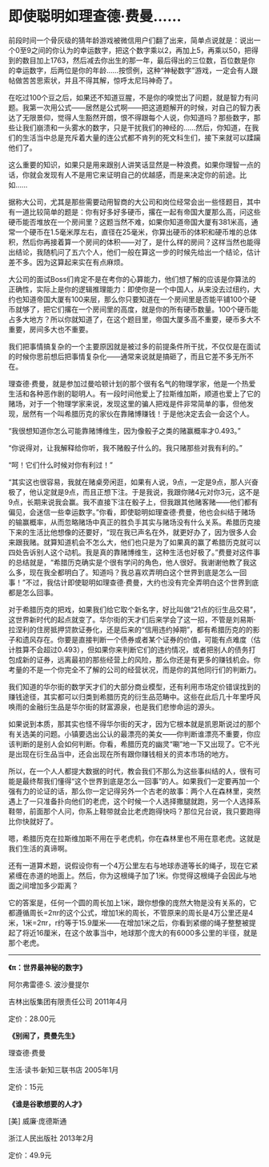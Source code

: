 # 即使聪明如理查德·费曼…… #

前段时间一个骨灰级的猜年龄游戏被微信用户们翻了出来，简单点说就是：说出一个0至9之间的你认为的幸运数字，把这个数字乘以2，再加上5，再乘以50，把得到的数目加上1763，然后减去你出生的那一年，最后得出的三位数，百位数是你的幸运数字，后两位是你的年龄……按惯例，这种“神秘数字”游戏，一定会有人跟帖做苦苦思索状，并且不得其解，惊呼太尼玛神奇了。

在吃过100个豆之后，如果还不知道豆腥，不是你的嗅觉出了问题，就是智力有问题。我第一次用公式——居然是公式啊——把这道题解开的时候，对自己的智力表达了无限景仰，觉得人生豁然开朗，恨不得跟每个人说，你知道吗？那些数字，那些让我们崩溃和一头雾水的数字，只是干扰我们的神经的……然后，你知道，在我们的生活当中总是充斥着大量的连公式都不肯列的死文科生们，接下来就可以蹂躏他们了。

这么重要的知识，如果只是用来跟别人讲笑话显然是一种浪费。如果你理智一点的话，你就会发现有人不是用它来证明自己的优越感，而是来决定你的前途。比如……

据称大公司，尤其是那些需要动用智商的大公司和岗位经常会出一些怪题目，其中有一道比较简单的题是：你有好多好多硬币，撂在一起有帝国大厦那么高，问这些硬币能否堆放在一个房间里？这题当然不难，如果你知道帝国大厦有381米高，通常一个硬币在1.5毫米厚左右，直径在25毫米，你算出硬币的体积和硬币堆的总体积，然后你再接着算一个房间的体积——对了，是什么样的房间？这样当然也能得出结论，我随机问了五六个人，他们一般在算这一步的时候先给出一个结论，估计差不多。因为这算起来实在有点麻烦。

大公司的面试Boss们肯定不是在考你的心算能力，他们想了解的应该是你算法的正确性，实际上是你的逻辑推理能力：即使你是一个中国人，从来没去过纽约，大约也知道帝国大厦有100来层，那么你只要知道在一个房间里是否能平铺100个硬币就够了，把它们撂在一个房间里的高度，就是你的所有硬币数量。100个硬币能占多大地方？所以你就知道了，在这个题目里，帝国大厦多高不重要，硬币多大不重要，房间多大也不重要。

我们把事情搞复杂的一个主要原因就是被过多的前提条件所干扰，不仅仅是在面试的时候你思前想后把事情复杂化——通常来说就是搞砸了，而且它差不多无所不在。

理查德·费曼，就是参加过曼哈顿计划的那个很有名气的物理学家，他是一个热爱生活和各种恶作剧的聪明人。有一段时间他爱上了拉斯维加斯，顺道也爱上了它的赌场，对于一个物理学家来说，发现这里的骗人把戏是件非常简单的事，但他发现，居然有一个叫希腊历克的家伙在靠赌博赚钱！于是他决定去会一会这个人。

“我很想知道你怎么可能靠赌博维生，因为像骰子之类的赌赢概率才0.493。”

“你说得对，让我解释给你听，我不赌骰子什么的。我只赌那些对我有利的。”

“呵！它们什么时候对你有利过！”

“其实这也很容易，我就在赌桌旁闲逛，如果有人说，9点，一定是9点，那人兴奋极了，他认定就是9点，而且正想下注。于是我说，我跟你赌4元对你3元，这不是9点，长期来说我会赢。我不直接下注在骰子上，但我跟其他赌客赌——他们都有偏见，会迷信一些幸运数字。”你看，即使聪明如理查德·费曼，他也会纠结于赌场的输赢概率，从而忽略赌场中真正的胜负手其实与赌场没有什么关系。希腊历克接下来的生活比他想像的还要好，“现在我已声名在外，就更好办了，因为很多人会来跟我赌。就算知道机会不怎么大，他们也只是为了如果真的赢了希腊历克就可以四处告诉别人这个动机。我是真的靠赌博维生，这种生活也好极了。”费曼对这件事的总结就是，“希腊历克确实是个很有学问的角色，他人很好。我谢谢他教了我这么多，现在我全都明白了。知道吗？我总喜欢弄明白这个世界到底是怎么一回事！”不过，我估计即使聪明如理查德·费曼，大约也没有完全弄明白这个世界到底都是怎么回事。

对于希腊历克的把戏，如果我们给它取个新名字，好比叫做“21点的衍生品交易”，这世界新时代的起点就变了。华尔街的天才们后来学会了这一招，不管是刘易斯·拉涅利的住房抵押贷款证券化，还是后来的“信用违约掉期”，都有希腊历克的的影子和遗风存在。你要是直接判断一个债券或者某个证券的价值，可能有点难度（估计胜算不会超过0.493），但如果你来判断它们的违约情况，或者把别人的债务打包成新的证券，远离最初的那些经营上的风险，那么你还是有更多的赚钱机会。你考量的不是一个你完全不了解的公司的经营状况，而是你的其他同行们的判断力。

我们知道的华尔街的数学天才们的大部分商业模型，还有利用市场定价错误找到的赚钱途径，其实都可以归类到希腊历克的衍生品范畴中。这些在此后几十年里呼风唤雨的金融衍生品是华尔街的财富源泉，也是我们悲惨命运的源头。

如果说到本质，那其实也怪不得华尔街的天才，因为它根本就是凯恩斯说过的那个有关选美的问题。小镇要选出公认的最漂亮的美女——你判断谁漂亮不重要，你应该判断的是别人会如何判断。你看，希腊历克的幽灵“唰”地一下又出现了。它不光是出现在衍生品当中，还会出现在所有跟你赚钱相关的资本市场的地方。

所以，在一个人人都提大数据的时代，教会我们不那么为这些事纠结的人，很有可能是最终帮我们懂得“这个世界到底是怎么一回事”的人。如果我们一定要再加一个强有力的论证的话，那么你一定记得另外一个古老的故事：两个人在森林里，突然遇上了一只准备扑向他们的老虎，这个时候一个人选择撒腿就跑，另一个人选择系鞋带，前面那个人问，你系上鞋带就会比老虎跑得快吗？那位兄台说，我只要跑得比你快就好了。

嗯，希腊历克在拉斯维加斯不用在乎老虎机，你在森林里也不用在意老虎。这就是我们生活的真谛啊。

还有一道算术题，说假设你有一个4万公里左右与地球赤道等长的绳子，现在它紧紧缠在赤道的地面上。然后，你为这根绳子加了1米。你觉得这根绳子会因此与地面之间增加多少距离？

它的答案是，任何一个圆的周长加上1米，跟你想像的庞然大物是没有关系的，它都遵循周长=2πr的这个公式，增加1米的周长，不管原来的周长是4万公里还是4米，1米=2πr，r约等于15.9厘米——在增加1米之后，你看到紧绷的绳子整整被提起了将近16厘米，在这个故事当中，地球那个庞大的有6000多公里的半径，就是那个老虎。

---

**《π：世界最神秘的数字》**

阿尔弗雷德·S. 波沙曼提尔

吉林出版集团有限责任公司 2011年4月

定价：28.00元

**《别闹了，费曼先生》**

理查德·费曼

生活·读书·新知三联书店 2005年1月

定价：15元

**《谁是谷歌想要的人才》**

[美] 威廉·庞德斯通

浙江人民出版社 2013年2月

定价：49.9元
